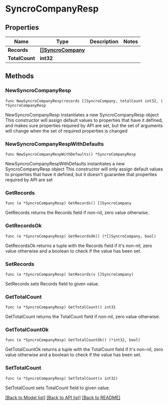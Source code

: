 # SyncroCompanyResp

## Properties

Name | Type | Description | Notes
------------ | ------------- | ------------- | -------------
**Records** | [**[]SyncroCompany**](SyncroCompany.md) |  | 
**TotalCount** | **int32** |  | 

## Methods

### NewSyncroCompanyResp

`func NewSyncroCompanyResp(records []SyncroCompany, totalCount int32, ) *SyncroCompanyResp`

NewSyncroCompanyResp instantiates a new SyncroCompanyResp object
This constructor will assign default values to properties that have it defined,
and makes sure properties required by API are set, but the set of arguments
will change when the set of required properties is changed

### NewSyncroCompanyRespWithDefaults

`func NewSyncroCompanyRespWithDefaults() *SyncroCompanyResp`

NewSyncroCompanyRespWithDefaults instantiates a new SyncroCompanyResp object
This constructor will only assign default values to properties that have it defined,
but it doesn't guarantee that properties required by API are set

### GetRecords

`func (o *SyncroCompanyResp) GetRecords() []SyncroCompany`

GetRecords returns the Records field if non-nil, zero value otherwise.

### GetRecordsOk

`func (o *SyncroCompanyResp) GetRecordsOk() (*[]SyncroCompany, bool)`

GetRecordsOk returns a tuple with the Records field if it's non-nil, zero value otherwise
and a boolean to check if the value has been set.

### SetRecords

`func (o *SyncroCompanyResp) SetRecords(v []SyncroCompany)`

SetRecords sets Records field to given value.


### GetTotalCount

`func (o *SyncroCompanyResp) GetTotalCount() int32`

GetTotalCount returns the TotalCount field if non-nil, zero value otherwise.

### GetTotalCountOk

`func (o *SyncroCompanyResp) GetTotalCountOk() (*int32, bool)`

GetTotalCountOk returns a tuple with the TotalCount field if it's non-nil, zero value otherwise
and a boolean to check if the value has been set.

### SetTotalCount

`func (o *SyncroCompanyResp) SetTotalCount(v int32)`

SetTotalCount sets TotalCount field to given value.



[[Back to Model list]](../README.md#documentation-for-models) [[Back to API list]](../README.md#documentation-for-api-endpoints) [[Back to README]](../README.md)



